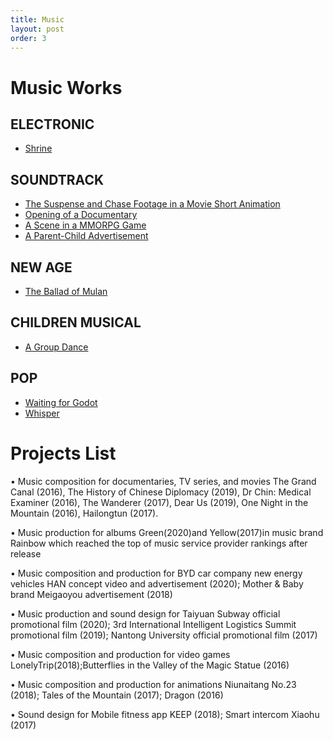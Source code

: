 ```yaml
---
title: Music
layout: post
order: 3
---
```


# Music Works

## ELECTRONIC
- [Shrine](https://soundcloud.com/ziwei-wang-322204468/shrine?utm_source=clipboard&utm_medium=text&utm_campaign=social_sharing)

## SOUNDTRACK
- [The Suspense and Chase Footage in a Movie Short Animation](https://youtu.be/QRZ4FCF8Pnw)
- [Opening of a Documentary](https://youtu.be/-Y6yujEnBMM)
- [A Scene in a MMORPG Game](https://soundcloud.com/ziwei-wang-322204468/northern-song-dynasty-imperial-academy?utm_source=clipboard&utm_medium=text&utm_campaign=social_sharing)
- [A Parent-Child Advertisement](https://youtu.be/0gLrT2AdCiA)

## NEW AGE
- [The Ballad of Mulan](https://youtu.be/iWwAQITBK5E)

## CHILDREN MUSICAL
- [A Group Dance](https://youtu.be/DywNPGZ625M)

## POP
- [Waiting for Godot](https://youtu.be/RRR4CsYogyQ)
- [Whisper](https://youtu.be/HMLTKPxH37Y)


# Projects List

• Music composition for documentaries, TV series, and movies The Grand Canal (2016), The History of
Chinese Diplomacy (2019), Dr Chin: Medical Examiner (2016), The Wanderer (2017), Dear Us (2019), One
Night in the Mountain (2016), Hailongtun (2017).

• Music production for albums Green(2020)and Yellow(2017)in music brand Rainbow which reached the top
of music service provider rankings after release

• Music composition and production for BYD car company new energy vehicles HAN concept video and advertisement (2020); Mother & Baby brand Meigaoyou advertisement (2018)

• Music production and sound design for Taiyuan Subway official promotional film (2020); 3rd International
Intelligent Logistics Summit promotional film (2019); Nantong University official promotional film (2017)

• Music composition and production for video games LonelyTrip(2018);Butterflies in the Valley of the Magic
Statue (2016)

• Music composition and production for animations Niunaitang No.23 (2018); Tales of the Mountain (2017);
Dragon (2016)

• Sound design for Mobile fitness app KEEP (2018); Smart intercom Xiaohu (2017)